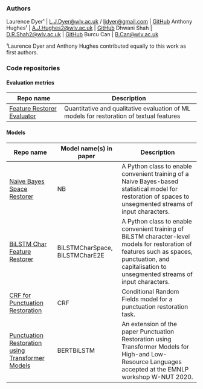 ### Authors

Laurence Dyer¹ | [L.J.Dyer@wlv.ac.uk](mailto:L.J.Dyer@wlv.ac.uk) / [ljdyer@gmail.com](mailto:ljdyer@gmail.com) | [GitHub](https://github.com/ljdyer)
Anthony Hughes¹ | [A.J.Hughes2@wlv.ac.uk](mailto:A.J.Hughes2@wlv.ac.uk) | [GitHub](https://github.com/anthonyhughes)
Dhwani Shah | [D.R.Shah2@wlv.ac.uk](mailto:D.R.Shah2@wlv.ac.uk) | [GitHub](https://github.com/D-Shah1427)
Burcu Can | [B.Can@wlv.ac.uk](mailto:B.Can@wlv.ac.uk)

¹Laurence Dyer and Anthony Hughes contributed equally to this work as first authors.

### Code repositories

#### Evaluation metrics

| Repo name  | Description |
| ------------- | ------------- |
| [Feature Restorer Evaluator](https://github.com/ljdyer/Feature-Restorer-Evaluator)  | Quantitative and qualitative evaluation of ML models for restoration of textual features |

#### Models

| Repo name  | Model name(s) in paper | Description |
| ------------- | ------------- | ------------- |
| [Naive Bayes Space Restorer](https://github.com/ljdyer/Naive-Bayes-Space-Restorer) | NB | A Python class to enable convenient training of a Naive Bayes-based statistical model for restoration of spaces to unsegmented streams of input characters.
| [BiLSTM Char Feature Restorer](https://github.com/ljdyer/BiLSTM-Char-Feature-Restorer/) | BiLSTMCharSpace, BiLSTMCharE2E | A Python class to enable convenient training of BiLSTM character-level models for restoration of features such as spaces, punctuation, and capitalisation to unsegmented streams of input characters.
| [CRF for Punctuation Restoration](https://github.com/anthonyhughes/crf-punctuation-restoration) | CRF | Conditional Random Fields model for a punctuation restoration task.
| [Punctuation Restoration using Transformer Models](https://github.com/anthonyhughes/finetuning-en-punctuation-restoration) | BERTBiLSTM | An extension of the paper Punctuation Restoration using Transformer Models for High-and Low-Resource Languages accepted at the EMNLP workshop W-NUT 2020.
